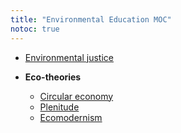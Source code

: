 ```yaml
---
title: "Environmental Education MOC"
notoc: true
---
```


- [Environmental justice](notes/environmental-educ/envi-justice.md)

- **Eco-theories**
	- [Circular economy](notes/circular-economy.md)
	- [Plenitude](notes/environmental-educ/plenitude.md)
	- [Ecomodernism](notes/environmental-educ/ecomodernism.md)
